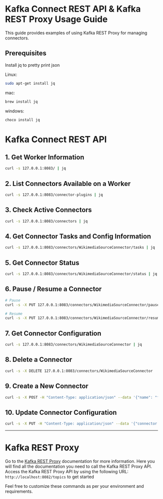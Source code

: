 # Kafka Connect REST API & Kafka REST Proxy Usage Guide

This guide provides examples of using Kafka REST Proxy for managing connectors.

## Prerequisites

Install jq to pretty print json

Linux:
```bash
sudo apt-get install jq
```
mac:
```bash
brew install jq
```
windows:
```bash
choco install jq
```
# Kafka Connect REST API


## 1. Get Worker Information
```bash
curl -s 127.0.0.1:8083/ | jq
```

## 2. List Connectors Available on a Worker
```bash
curl -s 127.0.0.1:8083/connector-plugins | jq
```

## 3. Check Active Connectors
```bash
curl -s 127.0.0.1:8083/connectors | jq
```

## 4. Get Connector Tasks and Config Information
```bash
curl -s 127.0.0.1:8083/connectors/WikimediaSourceConnector/tasks | jq
```

## 5. Get Connector Status
```bash
curl -s 127.0.0.1:8083/connectors/WikimediaSourceConnector/status | jq
```

## 6. Pause / Resume a Connector
```bash
# Pause
curl -s -X PUT 127.0.0.1:8083/connectors/WikimediaSourceConnector/pause

# Resume
curl -s -X PUT 127.0.0.1:8083/connectors/WikimediaSourceConnector/resume
```

## 7. Get Connector Configuration
```bash
curl -s 127.0.0.1:8083/connectors/WikimediaSourceConnector | jq
```

## 8. Delete a Connector
```bash
curl -s -X DELETE 127.0.0.1:8083/connectors/WikimediaSourceConnector
```

## 9. Create a New Connector
```bash
curl -s -X POST -H "Content-Type: application/json" --data '{"name": "file-stream-demo-distributed", "config":{"connector.class":"org.apache.kafka.connect.file.FileStreamSourceConnector","key.converter.schemas.enable":"true","file":"demo-file.txt","tasks.max":"1","value.converter.schemas.enable":"true","name":"file-stream-demo-distributed","topic":"demo-2-distributed","value.converter":"org.apache.kafka.connect.json.JsonConverter","key.converter":"org.apache.kafka.connect.json.JsonConverter"}}' http://127.0.0.1:8083/connectors | jq
```

## 10. Update Connector Configuration
```bash
curl -s -X PUT -H "Content-Type: application/json" --data '{"connector.class":"org.apache.kafka.connect.file.FileStreamSourceConnector","key.converter.schemas.enable":"true","file":"demo-file.txt","tasks.max":"2","value.converter.schemas.enable":"true","name":"file-stream-demo-distributed","topic":"demo-2-distributed","value.converter":"org.apache.kafka.connect.json.JsonConverter","key.converter":"org.apache.kafka.connect.json.JsonConverter"}' 127.0.0.1:8083/connectors/file-stream-demo-distributed/config | jq
```

---

# Kafka REST Proxy

Go to the [Kafka REST Proxy](https://docs.confluent.io/platform/current/kafka-rest/api.html#crest-api-v2) documentation for more information.
Here you will find all the documentation you need to call the Kafka REST Proxy API.
Access the Kafka REST Proxy API by using the following URL: `http://localhost:8082/topics` to get started



Feel free to customize these commands as per your environment and requirements.
